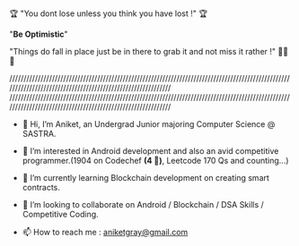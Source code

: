 🏆 "You dont lose unless you think you have lost !" 🏆

"**Be Optimistic**"

"Things do fall in place just be in there to grab it and not miss it rather !" 🥇🥇🥇

////////////////////////////////////////////////////////////////////////////////////////////////////////////////////////////////////////////////////////////
////////////////////////////////////////////////////////////////////////////////////////////////////////////////////////////////////////////////////////////

- 👋 Hi, I’m Aniket, an Undergrad Junior majoring Computer Science @ SASTRA.

- 👀 I’m interested in Android development and also an avid competitive programmer.(1904 on Codechef **(4 🌟)**, Leetcode 170 Qs and counting...)
 
- 🌱 I’m currently learning Blockchain development on creating smart contracts.
 
- 💞️ I’m looking to collaborate on Android / Blockchain / DSA Skills / Competitive Coding.

- 📫 How to reach me : aniketgray@gmail.com



<!---
iam-aniket/iam-aniket is a ✨ special ✨ repository because its `README.md` (this file) appears on your GitHub profile.
You can click the Preview link to take a look at your changes.
--->
